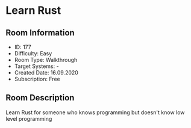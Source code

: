 ﻿# Learn Rust

## Room Information
- ID: 177
- Difficulty: Easy
- Room Type: Walkthrough
- Target Systems: -
- Created Date: 16.09.2020
- Subscription: Free

## Room Description
Learn Rust for someone who knows programming but doesn't know low level programming

